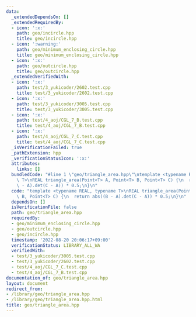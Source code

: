 ```yaml
---
data:
  _extendedDependsOn: []
  _extendedRequiredBy:
  - icon: ':x:'
    path: geo/incircle.hpp
    title: geo/incircle.hpp
  - icon: ':warning:'
    path: geo/minimum_enclosing_circle.hpp
    title: geo/minimum_enclosing_circle.hpp
  - icon: ':x:'
    path: geo/outcircle.hpp
    title: geo/outcircle.hpp
  _extendedVerifiedWith:
  - icon: ':x:'
    path: test/3_yukicoder/2602.test.cpp
    title: test/3_yukicoder/2602.test.cpp
  - icon: ':x:'
    path: test/3_yukicoder/3005.test.cpp
    title: test/3_yukicoder/3005.test.cpp
  - icon: ':x:'
    path: test/4_aoj/CGL_7_B.test.cpp
    title: test/4_aoj/CGL_7_B.test.cpp
  - icon: ':x:'
    path: test/4_aoj/CGL_7_C.test.cpp
    title: test/4_aoj/CGL_7_C.test.cpp
  _isVerificationFailed: true
  _pathExtension: hpp
  _verificationStatusIcon: ':x:'
  attributes:
    links: []
  bundledCode: "#line 1 \"geo/triangle_area.hpp\"\ntemplate <typename REAL, typename\
    \ T>\nREAL triangle_area(Point<T> A, Point<T> B, Point<T> C) {\n  return abs((B\
    \ - A).det(C - A)) * 0.5;\n}\n"
  code: "template <typename REAL, typename T>\nREAL triangle_area(Point<T> A, Point<T>\
    \ B, Point<T> C) {\n  return abs((B - A).det(C - A)) * 0.5;\n}\n"
  dependsOn: []
  isVerificationFile: false
  path: geo/triangle_area.hpp
  requiredBy:
  - geo/minimum_enclosing_circle.hpp
  - geo/outcircle.hpp
  - geo/incircle.hpp
  timestamp: '2022-08-20 20:06:17+09:00'
  verificationStatus: LIBRARY_ALL_WA
  verifiedWith:
  - test/3_yukicoder/3005.test.cpp
  - test/3_yukicoder/2602.test.cpp
  - test/4_aoj/CGL_7_C.test.cpp
  - test/4_aoj/CGL_7_B.test.cpp
documentation_of: geo/triangle_area.hpp
layout: document
redirect_from:
- /library/geo/triangle_area.hpp
- /library/geo/triangle_area.hpp.html
title: geo/triangle_area.hpp
---
```


